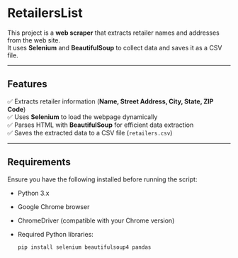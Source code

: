 # RetailersList  

This project is a **web scraper** that extracts retailer names and addresses from the web site.  
It uses **Selenium** and **BeautifulSoup** to collect data and saves it as a CSV file.  

---

## Features  
✅ Extracts retailer information (**Name, Street Address, City, State, ZIP Code**)  
✅ Uses **Selenium** to load the webpage dynamically  
✅ Parses HTML with **BeautifulSoup** for efficient data extraction  
✅ Saves the extracted data to a CSV file (`retailers.csv`)  

---

## Requirements  

Ensure you have the following installed before running the script:  

- Python 3.x  
- Google Chrome browser  
- ChromeDriver (compatible with your Chrome version)  
- Required Python libraries:  

  ```bash
  pip install selenium beautifulsoup4 pandas
